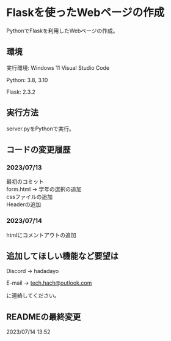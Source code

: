 # Flaskを使ったWebページの作成
PythonでFlaskを利用したWebページの作成。

## 環境
実行環境: Windows 11 Visual Studio Code

Python: 3.8, 3.10

Flask: 2.3.2

## 実行方法
server.pyをPythonで実行。

## コードの変更履歴
### 2023/07/13 
最初のコミット<br>
form.html -> 学年の選択の追加<br>
cssファイルの追加<br>
Headerの追加<br>

### 2023/07/14
htmlにコメントアウトの追加<br>

## 追加してほしい機能など要望は
Discord -> hadadayo

E-mail -> tech.hach@outlook.com  

に連絡してください。


## READMEの最終変更
2023/07/14 13:52
